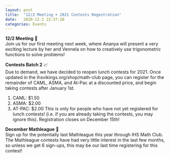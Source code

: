 ```yaml
---
layout: post
title:  "12/2 Meeting + 2021 Contests Regestration"
date:   2020-12-2 22:37:20
categories: Events
---
```

<b>12/2 Meeting</b> 🎄  
Join us for our first meeting next week, where Ananya will present a very exciting lecture by her and Vennela on how to creatively use trigonometric functions to solve problems!

<b>Contests Batch 2</b> 📈  
Due to demand, we have decided to reopen lunch contests for 2021. Once updated in the ihsvikings.org/shop/math-club page, you can register for the remainder of CAML, ASMA, and At-Pac at a discounted price, and begin taking contests after January 1st.
1. CAML: $1.50
2. ASMA: $2.00
3. AT-PAC: $2.00
This is only for people who have not yet registered for lunch contests! (i.e. if you are already taking the contests, you may ignore this). 
Registration closes on December 15th!

<b>December Mathleague</b> 🧨   
Sign up for the potentially last Mathleague this year through IHS Math Club. The Mathleague contests have had very little interest in the last few months, so unless we get 6 sign-ups, this may be our last time registering for this contest!
